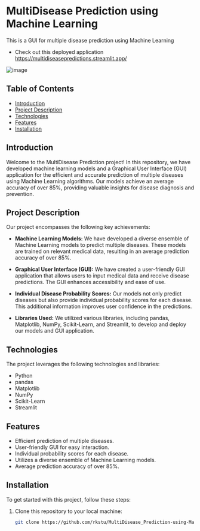 
# MultiDisease Prediction using Machine Learning
This is a GUI for multiple disease prediction using Machine Learning
- Check out this deployed application https://multidiseasepredictions.streamlit.app/

![image](https://github.com/rkstu/MultiDisease_Prediction-using-Machine-Learning/assets/93584728/4b24310c-1f5e-4a9d-b4bc-9feb7a4f4d05)

## Table of Contents

- [Introduction](#introduction)
- [Project Description](#project-description)
- [Technologies](#technologies)
- [Features](#features)
- [Installation](#installation)

## Introduction

Welcome to the MultiDisease Prediction project! In this repository, we have developed machine learning models and a Graphical User Interface (GUI) application for the efficient and accurate prediction of multiple diseases using Machine Learning algorithms. Our models achieve an average accuracy of over 85%, providing valuable insights for disease diagnosis and prevention.

## Project Description

Our project encompasses the following key achievements:

- **Machine Learning Models:** We have developed a diverse ensemble of Machine Learning models to predict multiple diseases. These models are trained on relevant medical data, resulting in an average prediction accuracy of over 85%.

- **Graphical User Interface (GUI):** We have created a user-friendly GUI application that allows users to input medical data and receive disease predictions. The GUI enhances accessibility and ease of use.

- **Individual Disease Probability Scores:** Our models not only predict diseases but also provide individual probability scores for each disease. This additional information improves user confidence in the predictions.

- **Libraries Used:** We utilized various libraries, including pandas, Matplotlib, NumPy, Scikit-Learn, and Streamlit, to develop and deploy our models and GUI application.

## Technologies

The project leverages the following technologies and libraries:

- Python
- pandas
- Matplotlib
- NumPy
- Scikit-Learn
- Streamlit

## Features

- Efficient prediction of multiple diseases.
- User-friendly GUI for easy interaction.
- Individual probability scores for each disease.
- Utilizes a diverse ensemble of Machine Learning models.
- Average prediction accuracy of over 85%.

## Installation

To get started with this project, follow these steps:

1. Clone this repository to your local machine:

   ```bash
   git clone https://github.com/rkstu/MultiDisease_Prediction-using-Machine-Learning.git
  

